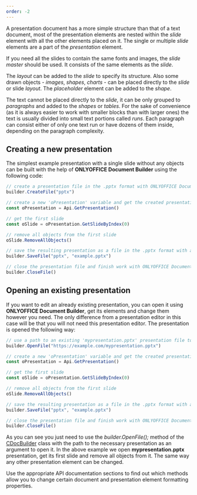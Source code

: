 ```yaml
---
order: -2
---
```


A presentation document has a more simple structure than that of a text document, most of the presentation elements are nested within the *slide* element with all the other elements placed on it. The single or multiple *slide* elements are a part of the *presentation* element.

If you need all the slides to contain the same fonts and images, the *slide master* should be used. It consists of the same elements as the *slide*.

The *layout* can be added to the *slide* to specify its structure. Also some drawn objects - *images*, *shapes*, *charts* - can be placed directly to the *slide* or slide *layout*. The *placeholder* element can be added to the *shape*.

The text cannot be placed directly to the *slide*, it can be only grouped to *paragraphs* and added to the *shapes* or *tables*. For the sake of convenience (as it is always easier to work with smaller blocks than with larger ones) the text is usually divided into small text portions called *runs*. Each paragraph can consist either of only one text run or have dozens of them inside, depending on the paragraph complexity.

## Creating a new presentation

The simplest example presentation with a single slide without any objects can be built with the help of **ONLYOFFICE Document Builder** using the following code:

``` ts
// create a presentation file in the .pptx format with ONLYOFFICE Document Builder
builder.CreateFile("pptx")

// create a new 'oPresentation' variable and get the created presentation contents
const oPresentation = Api.GetPresentation()

// get the first slide
const oSlide = oPresentation.GetSlideByIndex(0)

// remove all objects from the first slide
oSlide.RemoveAllObjects()

// save the resulting presentation as a file in the .pptx format with a new 'example.pptx' name
builder.SaveFile("pptx", "example.pptx")

// close the presentation file and finish work with ONLYOFFICE Document Builder
builder.CloseFile()
```

## Opening an existing presentation

If you want to edit an already existing presentation, you can open it using **ONLYOFFICE Document Builder**, get its elements and change them however you need. The only difference from a presentation editor in this case will be that you will not need this presentation editor. The presentation is opened the following way:

``` ts
// use a path to an existing 'mypresentation.pptx' presentation file to open it with ONLYOFFICE Document Builder
builder.OpenFile("https://example.com/mypresentation.pptx")

// create a new 'oPresentation' variable and get the created presentation contents
const oPresentation = Api.GetPresentation()

// get the first slide
const oSlide = oPresentation.GetSlideByIndex(0)

// remove all objects from the first slide
oSlide.RemoveAllObjects()

// save the resulting presentation as a file in the .pptx format with a new 'example.pptx' name
builder.SaveFile("pptx", "example.pptx")

// close the presentation file and finish work with ONLYOFFICE Document Builder
builder.CloseFile()
```

As you can see you just need to use the *builder.OpenFile();* method of the [CDocBuilder](../../../Document%20Builder/Builder%20Framework/C++/CDocBuilder/index.md) class with the path to the necessary presentation as an argument to open it. In the above example we open **mypresentation.pptx** presentation, get its first slide and remove all objects from it. The same way any other presentation element can be changed.

Use the appropriate API documentation sections to find out which methods allow you to change certain document and presentation element formatting properties.
